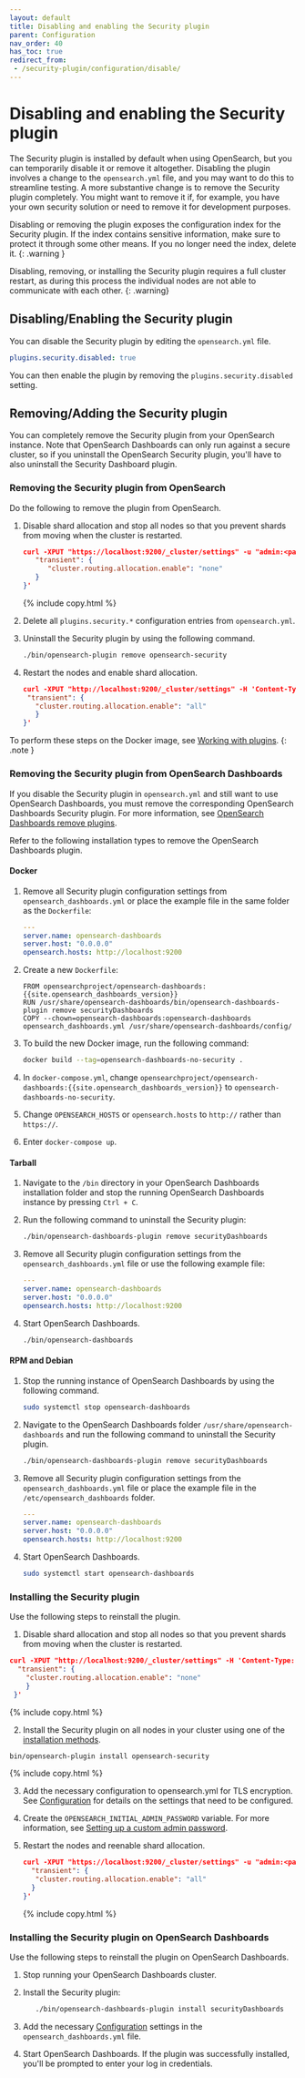 ```yaml
---
layout: default
title: Disabling and enabling the Security plugin
parent: Configuration
nav_order: 40
has_toc: true
redirect_from: 
 - /security-plugin/configuration/disable/
---
```


# Disabling and enabling the Security plugin

The Security plugin is installed by default when using OpenSearch, but you can temporarily disable it or remove it altogether. Disabling the plugin involves a change to the `opensearch.yml` file, and you may want to do this to streamline testing. A more substantive change is to remove the Security plugin completely. You might want to remove it if, for example, you have your own security solution or need to remove it for development purposes. 

Disabling or removing the plugin exposes the configuration index for the Security plugin. If the index contains sensitive information, make sure to protect it through some other means. If you no longer need the index, delete it.
{: .warning }

Disabling, removing, or installing the Security plugin requires a full cluster restart, as during this process the individual nodes are not able to communicate with each other.
{: .warning}

## Disabling/Enabling the Security plugin

You can disable the Security plugin by editing the `opensearch.yml` file.   

```yml
plugins.security.disabled: true
```
You can then enable the plugin by removing the `plugins.security.disabled` setting.

## Removing/Adding the Security plugin

You can completely remove the Security plugin from your OpenSearch instance. Note that OpenSearch Dashboards can only run against a secure cluster, so if you uninstall the OpenSearch Security plugin, you'll have to also uninstall the Security Dashboard plugin. 

### Removing the Security plugin from OpenSearch

Do the following to remove the plugin from OpenSearch.

1. Disable shard allocation and stop all nodes so that you prevent shards from moving when the cluster is restarted.

   ```json
   curl -XPUT "https://localhost:9200/_cluster/settings" -u "admin:<password>" -H 'Content-Type: application/json' -d '{
      "transient": {
         "cluster.routing.allocation.enable": "none"
      }
   }'
   ```
   {% include copy.html %}
2. Delete all `plugins.security.*` configuration entries from `opensearch.yml`.
3. Uninstall the Security plugin by using the following command.

   ```bash
   ./bin/opensearch-plugin remove opensearch-security
   ```
4. Restart the nodes and enable shard allocation.
   ```json
   curl -XPUT "http://localhost:9200/_cluster/settings" -H 'Content-Type: application/json' -d '{
    "transient": {
      "cluster.routing.allocation.enable": "all"
      }
   }'
   ```

To perform these steps on the Docker image, see [Working with plugins]({{site.url}}{{site.baseurl}}/opensearch/install/docker#working-with-plugins).
{: .note }

### Removing the Security plugin from OpenSearch Dashboards 

If you disable the Security plugin in `opensearch.yml` and still want to use OpenSearch Dashboards, you must remove the corresponding OpenSearch Dashboards Security plugin. For more information, see [OpenSearch Dashboards remove plugins]({{site.url}}{{site.baseurl}}/install-and-configure/install-dashboards/plugins/#remove-plugins).

Refer to the following installation types to remove the OpenSearch Dashboards plugin.

#### Docker

1. Remove all Security plugin configuration settings from `opensearch_dashboards.yml` or place the example file in the same folder as the `Dockerfile`:

   ```yml
   ---
   server.name: opensearch-dashboards
   server.host: "0.0.0.0"
   opensearch.hosts: http://localhost:9200
   ```

1. Create a new `Dockerfile`:

   ```
   FROM opensearchproject/opensearch-dashboards:{{site.opensearch_dashboards_version}}
   RUN /usr/share/opensearch-dashboards/bin/opensearch-dashboards-plugin remove securityDashboards
   COPY --chown=opensearch-dashboards:opensearch-dashboards opensearch_dashboards.yml /usr/share/opensearch-dashboards/config/
   ```

1. To build the new Docker image, run the following command:

   ```bash
   docker build --tag=opensearch-dashboards-no-security .
   ```

1. In `docker-compose.yml`, change `opensearchproject/opensearch-dashboards:{{site.opensearch_dashboards_version}}` to `opensearch-dashboards-no-security`.
1. Change `OPENSEARCH_HOSTS` or `opensearch.hosts` to `http://` rather than `https://`.
1. Enter `docker-compose up`.

#### Tarball 

1. Navigate to the `/bin` directory in your OpenSearch Dashboards installation folder and stop the running OpenSearch Dashboards instance by pressing `Ctrl + C`.

1. Run the following command to uninstall the Security plugin:

   ```bash
   ./bin/opensearch-dashboards-plugin remove securityDashboards
   ```

1. Remove all Security plugin configuration settings from the `opensearch_dashboards.yml` file or use the following example file: 

   ```yml
   ---
   server.name: opensearch-dashboards
   server.host: "0.0.0.0"
   opensearch.hosts: http://localhost:9200
   ```
   
1. Start OpenSearch Dashboards.
   ```bash
   ./bin/opensearch-dashboards
   ```
   
#### RPM and Debian 

1. Stop the running instance of OpenSearch Dashboards by using the following command. 

   ```bash
   sudo systemctl stop opensearch-dashboards
   ```

1. Navigate to the OpenSearch Dashboards folder `/usr/share/opensearch-dashboards` and run the following command to uninstall the Security plugin.

   ```bash
   ./bin/opensearch-dashboards-plugin remove securityDashboards
   ```

1. Remove all Security plugin configuration settings from the `opensearch_dashboards.yml` file or place the example file in the `/etc/opensearch_dashboards` folder.

   ```yml
   ---
   server.name: opensearch-dashboards
   server.host: "0.0.0.0"
   opensearch.hosts: http://localhost:9200
   ```
1. Start OpenSearch Dashboards.
   ```bash
   sudo systemctl start opensearch-dashboards
   ```

### Installing the Security plugin

Use the following steps to reinstall the plugin. 

1. Disable shard allocation and stop all nodes so that you prevent shards from moving when the cluster is restarted.

  ```json
  curl -XPUT "http://localhost:9200/_cluster/settings" -H 'Content-Type: application/json' -d '{
    "transient": {
      "cluster.routing.allocation.enable": "none"
      }
   }'
  ```
  {% include copy.html %}
 
2. Install the Security plugin on all nodes in your cluster using one of the [installation methods]({{site.url}}{{site.baseurl}}/install-and-configure/plugins/#install).

  ```bash
  bin/opensearch-plugin install opensearch-security
  ```
  {% include copy.html %}
  
3. Add the necessary configuration to opensearch.yml for TLS encryption. See
[Configuration]({{site.url}}{{site.baseurl}}/install-and-configure/configuring-opensearch/security-settings/) for details on the settings that need to be configured.

4. Create the `OPENSEARCH_INITIAL_ADMIN_PASSWORD` variable. For more information, see [Setting up a custom admin password](https://opensearch.org/docs/latest/security/configuration/demo-configuration/#setting-up-a-custom-admin-password).
  
5. Restart the nodes and reenable shard allocation.

   ```json
   curl -XPUT "https://localhost:9200/_cluster/settings" -u "admin:<password>" -H 'Content-Type: application/json' -d '{
     "transient": {
      "cluster.routing.allocation.enable": "all"
     }
   }'
   ```
   {% include copy.html %}

### Installing the Security plugin on OpenSearch Dashboards

Use the following steps to reinstall the plugin on OpenSearch Dashboards. 

1. Stop running your OpenSearch Dashboards cluster. 
2. Install the Security plugin:

   ```bash
      ./bin/opensearch-dashboards-plugin install securityDashboards
   ```
   
4. Add the necessary [Configuration]({{site.url}}{{site.baseurl}}/install-and-configure/install-dashboards/tls/) settings in the `opensearch_dashboards.yml` file.
5. Start OpenSearch Dashboards. If the plugin was successfully installed, you'll be prompted to enter your log in credentials.
